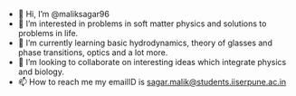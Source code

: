 - 👋 Hi, I’m @maliksagar96
- 👀 I’m interested in problems in soft matter physics and solutions to problems in life.
- 🌱 I’m currently learning basic hydrodynamics, theory of glasses and phase transitions, optics and a lot more.
- 💞️ I’m looking to collaborate on interesting ideas which integrate physics and biology.
- 📫 How to reach me my emailID is sagar.malik@students.iiserpune.ac.in

<!---
maliksagar96/maliksagar96 is a ✨ special ✨ repository because its `README.md` (this file) appears on your GitHub profile.
You can click the Preview link to take a look at your changes.
--->
